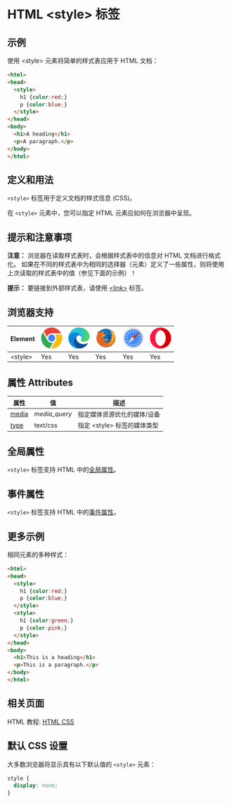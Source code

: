 HTML \<style> 标签
===

## 示例

使用 \<style> 元素将简单的样式表应用于 HTML 文档：

```html idoc:preview:iframe
<html>
<head>
  <style>
    h1 {color:red;}
    p {color:blue;}
  </style>
</head>
<body>
  <h1>A heading</h1>
  <p>A paragraph.</p>
</body>
</html>
```
<!--rehype:style=height: 130px;-->

## 定义和用法

`<style>` 标签用于定义文档的样式信息 (CSS)。

在 `<style>` 元素中，您可以指定 HTML 元素应如何在浏览器中呈现。

## 提示和注意事项

**注意：** 浏览器在读取样式表时，会根据样式表中的信息对 HTML 文档进行格式化。 如果在不同的样式表中为相同的选择器（元素）定义了一些属性，则将使用上次读取的样式表中的值（参见下面的示例）！

**提示：** 要链接到外部样式表，请使用 [\<link>](./link.md) 标签。

## 浏览器支持

| Element | ![chrome][1] | ![edge][2] | ![firefox][3] | ![safari][4] | ![opera][5] |
| ------- | --- | --- | --- | --- | --- |
| \<style> | Yes | Yes | Yes | Yes | Yes |

## 属性 Attributes

| 属性 | 值 | 描述 |
| ---- | ---- | ---- |
| [media](./style_media.md) | *media\_query* | 指定媒体资源优化的媒体/设备 |
| [type](./style_type.md)   | text/css | 指定 \<style> 标签的媒体类型 |

## 全局属性

`<style>` 标签支持 HTML 中的[全局属性](../reference/standardattributes.md)。

## 事件属性

`<style>` 标签支持 HTML 中的[事件属性](../reference/eventattributes.md)。

## 更多示例

相同元素的多种样式：

```html idoc:preview:iframe
<html>
<head>
  <style>
    h1 {color:red;}
    p {color:blue;}
  </style>
  <style>
    h1 {color:green;}
    p {color:pink;}
  </style>
</head>
<body>
  <h1>This is a heading</h1>
  <p>This is a paragraph.</p>
</body>
</html>
```
<!--rehype:style=height: 130px;-->

## 相关页面

HTML 教程: [HTML CSS](../tutorial/css.md)

## 默认 CSS 设置

大多数浏览器将显示具有以下默认值的 `<style>` 元素：

```css
style {
  display: none;
}
```


[1]: ../assets/chrome.svg
[2]: ../assets/edge.svg
[3]: ../assets/firefox.svg
[4]: ../assets/safari.svg
[5]: ../assets/opera.svg